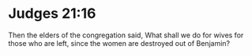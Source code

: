 # Judges 21:16

Then the elders of the congregation said, What shall we do for wives for those who are left, since the women are destroyed out of Benjamin?
